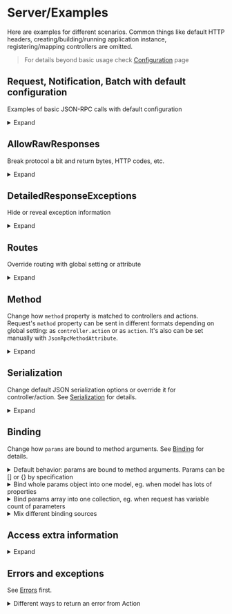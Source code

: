 # Server/Examples

Here are examples for different scenarios. Common things like default HTTP headers, creating/building/running application instance, registering/mapping controllers are omitted.

> For details beyond basic usage check [Configuration](configuration) page

## Request, Notification, Batch with default configuration

Examples of basic JSON-RPC calls with default configuration

<details>
<summary>Expand</summary>

> `Program.cs`
```cs
builder.Services.AddJsonRpcServer();

app.UseJsonRpc();
```

> `EchoController.cs`
```cs
public class EchoController : JsonRpcControllerBase
{
    public string ToLower(string value) => value.ToLowerInvariant();
}
```

<table>
<tr>
    <td>
        Request
    </td>
    <td>
        Response
    </td>
</tr>

<tr>

<td valign="top">

JSON-RPC Request
```http
POST /api/jsonrpc HTTP/1.1
Content-Type: application/json; charset=utf-8
```
```json
{
    "id": 1,
    "method": "echo.to_lower",
    "params": {
        "value": "TEST"
    },
    "jsonrpc": "2.0"
}
```

</td>
<td valign="top">

Normal response
```http
HTTP/1.1 200 OK
Content-Type: application/json; charset=utf-8
```
```json
{
    "id": 1,
    "result": "test",
    "jsonrpc": "2.0"
}
```

</td>
</tr>

<tr>

<td valign="top">

JSON-RPC Notification
```http
POST /api/jsonrpc HTTP/1.1
Content-Type: application/json; charset=utf-8
```
```json
{
    "method": "echo.to_lower",
    "params": {
        "value": "TEST"
    },
    "jsonrpc": "2.0"
}
```

</td>
<td valign="top">

No response content by specification
```http
HTTP/1.1 200 OK
Content-Length: 0
```

</td>
</tr>

<tr>

<td valign="top">

JSON-RPC Batch
```http
POST /api/jsonrpc HTTP/1.1
Content-Type: application/json; charset=utf-8
```
```json
[
    {
        "id": 1,
        "method": "echo.to_lower",
        "params": {
            "value": "REQUEST WITH ID AS NUMBER"
        },
        "jsonrpc": "2.0"
    },
    {
        "id": "abc",
        "method": "echo.to_lower",
        "params": {
            "value": "REQUEST WITH ID AS STRING"
        },
        "jsonrpc": "2.0"
    },
    {
        "id": null,
        "method": "echo.to_lower",
        "params": {
            "value": "REQUEST WITH NULL ID"
        },
        "jsonrpc": "2.0"
    },
    {
        "method": "echo.to_lower",
        "params": {
            "value": "NOTIFICATION, NO RESPONSE EXPECTED"
        },
        "jsonrpc": "2.0"
    }
]
```

</td>
<td valign="top">

Responses for all items, except for notifications
```http
HTTP/1.1 200 OK
Content-Type: application/json; charset=utf-8
```
```json
[
    {
        "id": 1,
        "result": "request with id as number",
        "jsonrpc": "2.0"
    },
    {
        "id": "abc",
        "result": "request with id as string",
        "jsonrpc": "2.0"
    },
    {
        "id": null,
        "result": "request with null id",
        "jsonrpc": "2.0"
    }
]
```

</td>
</tr>


</table>
</details>


## AllowRawResponses

Break protocol a bit and return bytes, HTTP codes, etc.
<details>
<summary>Expand</summary>

> `Program.cs`
```cs
builder.Services.AddJsonRpcServer(static options => options.AllowRawResponses = true);

app.UseJsonRpc();
```

> `DataController.cs`
```cs
public class DataController : JsonRpcControllerBase
{
    public IActionResult GetBytes(int count)
    {
        var bytes = Enumerable.Range(0, count).Select(static x => (byte) x).ToArray();
        return new FileContentResult(bytes, "application/octet-stream");
    }

    public IActionResult RedirectTo(string url) => RedirectPermanent(url);
}
```

<table>
<tr>
    <td>
        Request
    </td>
    <td>
        Response
    </td>
</tr>

<tr>

<td valign="top">

GetBytes Request
```http
POST /api/jsonrpc HTTP/1.1
Content-Type: application/json; charset=utf-8
```
```json
{
    "id": 1,
    "method": "data.get_bytes",
    "params": {
        "count": 100
    },
    "jsonrpc": "2.0"
}
```

</td>
<td valign="top">

Unmodified bytes in response
```http
HTTP/1.1 200 OK
Content-Type: application/octet-stream
Content-Length: 100
```
```
�

 !"#$%&'()*+,-./0123456789:;<=>?@ABCDEFGHIJKLMNOPQRSTUVWXYZ[\]^_`abc
```

</td>
</tr>

<tr>

<td valign="top">

RedirectTo Request
```http
POST /api/jsonrpc HTTP/1.1
Content-Type: application/json; charset=utf-8
```
```json
{
    "id": 1,
    "method": "data.redirect_to",
    "params": {
        "url": "https://google.com"
    },
    "jsonrpc": "2.0"
}
```

</td>
<td valign="top">

HTTP Redirect
```http
HTTP/1.1 301 Moved Permanently
Content-Length: 0
Location: https://google.com
```

</td>
</tr>

<tr>

<td valign="top">

JSON-RPC Batch
```http
POST /api/jsonrpc HTTP/1.1
Content-Type: application/json; charset=utf-8
```
```json
[
    {
        "id": 1,
        "method": "data.get_bytes",
        "params": {
            "count": 100
        },
        "jsonrpc": "2.0"
    }
]
```

</td>
<td valign="top">

JSON-RPC Error
```http
HTTP/1.1 200 OK
Content-Type: application/json; charset=utf-8
```
```json
[
    {
        "id": 1,
        "error": {
            "code": -32001,
            "message": "Server error",
            "data": {
                "type": "Tochka.JsonRpc.Server.Exceptions.JsonRpcServerException",
                "message": "Raw responses are not allowed in batch requests",
                "details": null
            }
        },
        "jsonrpc": "2.0"
    }
]
```

</td>
</tr>


</table>
</details>


## DetailedResponseExceptions

Hide or reveal exception information
<details>
<summary>Expand</summary>

> `Program.cs`
```cs
builder.Services.AddJsonRpcServer(static options => options.DetailedResponseExceptions = /* true or false */);

app.UseJsonRpc();
```

> `ErrorController.cs`
```cs
public class ErrorController : JsonRpcControllerBase
{
    public string Fail() => throw new NotImplementedException("exception message");
}
```

<table>
<tr>
    <td>
        Request
    </td>
    <td>
        Response
    </td>
</tr>

<tr>

<td valign="top">

Request
```http
POST /api/jsonrpc HTTP/1.1
Content-Type: application/json; charset=utf-8
```
```json
{
    "id": 1,
    "method": "error.fail",
    "params": null,
    "jsonrpc": "2.0"
}
```

</td>
<td valign="top">

No details when `DetailedResponseExceptions` is **false**
```http
HTTP/1.1 200 OK
Content-Type: application/json; charset=utf-8
```
```json
{
    "id": 1,
    "error": {
        "code": -32000,
        "message": "Server error",
        "data": {
            "type": "System.NotImplementedException",
            "message": "exception message",
            "details": null
        }
    },
    "jsonrpc": "2.0"
}
```

</td>
</tr>

<tr>

<td valign="top">

Request
```http
POST /api/jsonrpc HTTP/1.1
Content-Type: application/json; charset=utf-8
```
```json
{
    "id": 1,
    "method": "error.fail",
    "params": null,
    "jsonrpc": "2.0"
}
```

</td>
<td valign="top">

`exception.ToString()` in details when `DetailedResponseExceptions` is **true**
```http
HTTP/1.1 200 OK
Content-Type: application/json; charset=utf-8
```
```json
{
    "id": 1,
    "error": {
        "code": -32000,
        "message": "Server error",
        "data": {
            "type": "System.NotImplementedException",
            "message": "exception message",
            "details": "System.NotImplementedException: exception message\r\n   at Application.Controllers.ErrorController.Fail() in C:\\Path\\To\\Application\\Controllers\\ErrorController.cs:line 7\r\n   at lambda_method6(Closure , Object , Object[] )\r\n   at Microsoft.AspNetCore.Mvc.Infrastructure.ActionMethodExecutor.SyncObjectResultExecutor.Execute(IActionResultTypeMapper mapper, ObjectMethodExecutor executor, Object controller, Object[] arguments)\r\n   at Microsoft.AspNetCore.Mvc.Infrastructure.ControllerActionInvoker.InvokeActionMethodAsync()\r\n   at Microsoft.AspNetCore.Mvc.Infrastructure.ControllerActionInvoker.Next(State& next, Scope& scope, Object& state, Boolean& isCompleted)\r\n   at Microsoft.AspNetCore.Mvc.Infrastructure.ControllerActionInvoker.InvokeNextActionFilterAsync()\r\n--- End of stack trace from previous location ---\r\n   at Microsoft.AspNetCore.Mvc.Infrastructure.ControllerActionInvoker.Rethrow(ActionExecutedContextSealed context)\r\n   at Microsoft.AspNetCore.Mvc.Infrastructure.ControllerActionInvoker.Next(State& next, Scope& scope, Object& state, Boolean& isCompleted)\r\n   at Microsoft.AspNetCore.Mvc.Infrastructure.ControllerActionInvoker.InvokeInnerFilterAsync()\r\n--- End of stack trace from previous location ---\r\n   at Microsoft.AspNetCore.Mvc.Infrastructure.ResourceInvoker.<InvokeNextExceptionFilterAsync>g__Awaited|26_0(ResourceInvoker invoker, Task lastTask, State next, Scope scope, Object state, Boolean isCompleted)"
        }
    },
    "jsonrpc": "2.0"
}
```

</td>
</tr>


</table>
</details>


## Routes

Override routing with global setting or attribute
<details>
<summary>Expand</summary>

All JSON-RPC handlers must have same route prefix (`/api/jsonrpc` by default) to distinguish them from REST when you use both APIs in same project. If prefix is not defined explicitly in handler's route, it will be added automatically. For handlers without manually defined route, prefix will be used as full route (without `/controllerName` part).

How to change default route and override it with custom route in controller or action:
> `Program.cs`
```cs
builder.Services.AddJsonRpcServer(static options => options.RoutePrefix = "/public_api");

app.UseJsonRpc();
```

> `UsersController.cs`
```cs
/* [Route] override is also possible here */
public class UsersController : JsonRpcControllerBase
{
    public List<string> GetNames() => new() { "Alice", "Bob" };

    [Route("/admin_api")] // add user to DB and return ID
    public Guid Create(string name) => Guid.NewGuid();
}
```

<table>
<tr>
    <td>
        Request
    </td>
    <td>
        Response
    </td>
</tr>

<tr>

<td valign="top">

Request to GetNames at default route
```http
POST /public_api HTTP/1.1
Content-Type: application/json; charset=utf-8
```
```json
{
    "id": 1,
    "method": "users.get_names",
    "params": null,
    "jsonrpc": "2.0"
}
```

</td>
<td valign="top">

Normal response
```http
HTTP/1.1 200 OK
Content-Type: application/json; charset=utf-8
```
```json
{
    "id": 1,
    "result": [
        "Alice",
        "Bob"
    ],
    "jsonrpc": "2.0"
}
```

</td>
</tr>

<tr>

<td valign="top">

Request to Create at overridden route without prefix
```http
POST /admin_api HTTP/1.1
Content-Type: application/json; charset=utf-8
```
```json
{
    "id": 1,
    "method": "users.create",
    "params": {
        "name": "Charlie"
    },
    "jsonrpc": "2.0"
}
```

</td>
<td valign="top">

404 Error response
```http
HTTP/1.1 404 Not Found
Content-Length: 0
```

</td>
</tr>

<tr>

<td valign="top">

Request to Create at overridden route with prefix
```http
POST /public_api/admin_api HTTP/1.1
Content-Type: application/json; charset=utf-8
```
```json
{
    "id": 1,
    "method": "users.create",
    "params": {
        "name": "Charlie"
    },
    "jsonrpc": "2.0"
}
```

</td>
<td valign="top">

Normal response
```http
HTTP/1.1 200 OK
Content-Type: application/json; charset=utf-8
```
```json
{
    "id": 1,
    "result": "82a160a8-ad1d-472f-84d3-569b1514f384",
    "jsonrpc": "2.0"
}
```

</td>
</tr>

</table>
</details>


## Method

Change how `method` property is matched to controllers and actions. Request's `method` property can be sent in different formats depending on global setting: as `controller.action` or as `action`. It's also can be set manually with `JsonRpcMethodAttribute`.

<details>
<summary>Expand</summary>


> `Program.cs`
```cs
builder.Services.AddJsonRpcServer(static options => options.DefaultMethodStyle = /* JsonRpcMethodStyle.ControllerAndAction or JsonRpcMethodStyle.ActionOnly */);

app.UseJsonRpc();
```

> `EchoController.cs`
```cs
/* [JsonRpcMethodStyle] override is also possible here */
public class EchoController : JsonRpcControllerBase
{
    /* [JsonRpcMethodStyle] or [JsonRpcMethod] override is also possible here */
    public string ToLower(string value) => value.ToLowerInvariant();

    [JsonRpcMethod("to upper")]
    public string ToUpper(string value) => value.ToUpperInvariant();
}
```

<table>
<tr>
    <td>
        Request
    </td>
    <td>
        Response
    </td>
</tr>

<tr>

<td valign="top">

Request with method with `controller.action` (`JsonRpcMethodStyle.ControllerAndAction`)
```http
POST /api/jsonrpc HTTP/1.1
Content-Type: application/json; charset=utf-8
```
```json
{
    "id": 1,
    "method": "echo.to_lower",
    "params": {
        "value": "TEST"
    },
    "jsonrpc": "2.0"
}
```

</td>
<td valign="top">

Response from `EchoController.ToLower`
```http
HTTP/1.1 200 OK
Content-Type: application/json; charset=utf-8
```
```json
{
    "id": 1,
    "result": "test",
    "jsonrpc": "2.0"
}
```

</td>
</tr>

<tr>

<td valign="top">

Request with method with `action` (`JsonRpcMethodStyle.ActionOnly`)
```http
POST /api/jsonrpc HTTP/1.1
Content-Type: application/json; charset=utf-8
```
```json
{
    "id": 1,
    "method": "to_lower",
    "params": {
        "value": "TEST"
    },
    "jsonrpc": "2.0"
}
```

</td>
<td valign="top">

Response from `EchoController.ToLower`
```http
HTTP/1.1 200 OK
Content-Type: application/json; charset=utf-8
```
```json
{
    "id": 1,
    "result": "test",
    "jsonrpc": "2.0"
}
```

</td>
</tr>

<tr>

<td valign="top">

Request with custom method name (set by `JsonRpcMethodAttribute`)
```http
POST /api/jsonrpc HTTP/1.1
Content-Type: application/json; charset=utf-8
```
```json
{
    "id": 1,
    "method": "to upper",
    "params": {
        "value": "test"
    },
    "jsonrpc": "2.0"
}
```

</td>
<td valign="top">

Response from `EchoController.ToUpper`
```http
HTTP/1.1 200 OK
Content-Type: application/json; charset=utf-8
```
```json
{
    "id": 1,
    "result": "TEST",
    "jsonrpc": "2.0"
}
```

</td>
</tr>


</table>
</details>


## Serialization

Change default JSON serialization options or override it for controller/action. See [Serialization](serialization) for details.
<details>
<summary>Expand</summary>

Note how changing serialization affects `params` and `method`.
> `Program.cs`
```cs
// you can also use predefined options from JsonRpcSerializerOptions class
var jsonSerializerOptions = new JsonSerializerOptions { PropertyNamingPolicy = JsonNamingPolicy.CamelCase };
builder.Services.AddJsonRpcServer(options => options.DefaultDataJsonSerializerOptions = jsonSerializerOptions);

// options provider to use in JsonRpcSerializerOptionsAttribute
builder.Services.AddSingleton<IJsonSerializerOptionsProvider, SnakeCaseJsonSerializerOptionsProvider>();

app.UseJsonRpc();
```

> `SimpleCalcController.cs`
```cs
/* [JsonRpcSerializerOptions] override is also possible here */
public class SimpleCalcController : JsonRpcControllerBase
{
    public object SubtractIntegers(int firstValue, int secondValue) => new
    {
        firstValue,
        secondValue,
        firstMinusSecond = firstValue - secondValue
    };

    // IMPORTANT: SnakeCaseJsonSerializerOptionsProvider must be registered in DI as IJsonSerializerOptionsProvider
    [JsonRpcSerializerOptions(typeof(SnakeCaseJsonSerializerOptionsProvider))]
    public object AddIntegers(int firstValue, int secondValue) => new
    {
        firstValue,
        secondValue,
        firstPlusSecond = firstValue + secondValue
    };
}
```

<table>
<tr>
    <td>
        Request
    </td>
    <td>
        Response
    </td>
</tr>

<tr>

<td valign="top">

Request with camelCase
```http
POST /api/jsonrpc HTTP/1.1
Content-Type: application/json; charset=utf-8
```
```json
{
    "id": 1,
    "method": "simpleCalc.subtractIntegers",
    "params": {
        "firstValue": 42,
        "secondValue": 38
    },
    "jsonrpc": "2.0"
}
```

</td>
<td valign="top">

Response with camelCase
```http
HTTP/1.1 200 OK
Content-Type: application/json; charset=utf-8
```
```json
{
    "id": 1,
    "result": {
        "firstValue": 42,
        "secondValue": 38,
        "firstMinusSecond": 4
    },
    "jsonrpc": "2.0"
}
```

</td>
</tr>

<tr>

<td valign="top">

Request with snake_case
```http
POST /api/jsonrpc HTTP/1.1
Content-Type: application/json; charset=utf-8
```
```json
{
    "id": 1,
    "method": "simple_calc.add_integers",
    "params": {
        "first_value": 42,
        "second_value": 38
    },
    "jsonrpc": "2.0"
}
```

</td>
<td valign="top">

Response with snake_case
```http
HTTP/1.1 200 OK
Content-Type: application/json; charset=utf-8
```
```json
{
    "id": 1,
    "result": {
        "first_value": 42,
        "second_value": 38,
        "first_plus_second": 80
    },
    "jsonrpc": "2.0"
}
```

</td>
</tr>


</table>
</details>


## Binding

Change how `params` are bound to method arguments. See [Binding](binding) for details.


<details>
<summary>Default behavior: params are bound to method arguments. Params can be [] or {} by specification</summary>

<table>
<tr>
    <td>
        Request
    </td>
    <td>
        Action method
    </td>
</tr>

<tr>

<td valign="top">

Request has object with two properties
```http
POST /api/jsonrpc HTTP/1.1
Content-Type: application/json; charset=utf-8
```
```json
{
    "id": 1,
    "method": "foo",
    "params": {
        "bar": 1,
        "baz": "test"
    },
    "jsonrpc": "2.0"
}
```

</td>
<td valign="top">

`params` are bound to method arguments by names
```cs
public void Foo(int bar, string baz)
{
    // bar == 1
    // baz == "test"
}
```

</td>
</tr>

<tr>

<td valign="top">

Request has array with two items
```http
POST /api/jsonrpc HTTP/1.1
Content-Type: application/json; charset=utf-8
```
```json
{
    "id": 1,
    "method": "foo",
    "params": [
        1,
        "test"
    ],
    "jsonrpc": "2.0"
}
```

</td>
<td valign="top">

`params` are bound to method arguments by indices
```cs
public void Foo(int bar, string baz)
{
    // bar == 1
    // baz == "test"
}
```

</td>
</tr>


</table>
</details>


<details>
<summary>Bind whole params object into one model, eg. when model has lots of properties</summary>

<table>
<tr>
    <td>
        Request
    </td>
    <td>
        Action method
    </td>
</tr>

<tr>

<td valign="top">

Request has object with two properties
```http
POST /api/jsonrpc HTTP/1.1
Content-Type: application/json; charset=utf-8
```
```json
{
    "id": 1,
    "method": "foo",
    "params": {
        "bar": 1,
        "baz": "test"
    },
    "jsonrpc": "2.0"
}
```

</td>
<td valign="top">

`params` are bound to single method argument
```cs
public record Data(int Bar, string Baz);

public void Foo([FromParams(BindingStyle.Object)] Data data)
{
    // data.Bar == 1
    // data.Baz == "test"
}
```

</td>
</tr>

<tr>

<td valign="top">

Request has array with two items
```http
POST /api/jsonrpc HTTP/1.1
Content-Type: application/json; charset=utf-8
```
```json
{
    "id": 1,
    "method": "foo",
    "params": [
        1,
        "test"
    ],
    "jsonrpc": "2.0"
}
```

</td>
<td valign="top">

Error because array items can not be bound to object properties
```cs
public record Data(int Bar, string Baz);

public void Foo([FromParams(BindingStyle.Object)] Data data)
{
    // does not work for `params` array
}
```
```json
{
    "id": "123",
    "error": {
        "code": -32602,
        "message": "Invalid params",
        "data": {
            "data": [
                "Error while binding value by JSON key = [params] - Can't bind array to object parameter"
            ]
        }
    },
    "jsonrpc": "2.0"
}
```

</td>
</tr>


</table>

</details>


<details>
<summary>Bind params array into one collection, eg. when request has variable count of parameters</summary>

<table>
<tr>
    <td>
        Request
    </td>
    <td>
        Action method
    </td>
</tr>

<tr>

<td valign="top">

Request has object with two properties
```http
POST /api/jsonrpc HTTP/1.1
Content-Type: application/json; charset=utf-8
```
```json
{
    "id": 1,
    "method": "foo",
    "params": {
        "bar": 1,
        "baz": 2
    },
    "jsonrpc": "2.0"
}
```

</td>
<td valign="top">

Error because object properties can not be bound to array items
```cs
public void Foo([FromParams(BindingStyle.Array)] List<int> data)
{
    // does not work for `params` object
}
```
```json
{
    "id": 1,
    "error": {
        "code": -32602,
        "message": "Invalid params",
        "data": {
            "data": [
                "Error while binding value by JSON key = [params] - Can't bind object to collection parameter"
            ]
        }
    },
    "jsonrpc": "2.0"
}
```

</td>
</tr>

<tr>

<td valign="top">

Request has array with two items
```http
POST /api/jsonrpc HTTP/1.1
Content-Type: application/json; charset=utf-8
```
```json
{
    "id": 1,
    "method": "foo",
    "params": [
        1,
        2
    ],
    "jsonrpc": "2.0"
}
```

</td>
<td valign="top">

Array items are bound to collection
```cs
public void Foo([FromParams(BindingStyle.Array)] List<int> data)
{
    // data[0] == 1
    // data[1] == 2
}
```

</td>
</tr>


</table>

</details>


<details>
<summary>Mix different binding sources</summary>

Also try default params, object, dynamic and custom serialization...
```cs
public void Foo1(object bar, dynamic baz, [FromParams(BindingStyle.Object)] Data data, [FromServices] ICustomService service, CancellationToken token)
{
    // bar, baz are bound by default
    // data is bound with specified behavior
    // service and token are bound by framework as usual
}

public void Foo2(int? bar, string baz = "default_value")
{
    // Request "params" can have nullable "bar" and omit "baz" property entirely
}
```

</details>

## Access extra information

<details>
<summary>Expand</summary>

Several extension methods to `HttpContext` are added for convenience. Useful for additional custom middlewares and filters.

Get JSON-RPC call object:
```cs
var call = HttpContext.GetJsonRpcCall();

var id = (call as UntypedRequest)?.Id;
var method = call.Method;
var parameters = call.Params
```

Get raw JSON-RPC call as `JsonDocument`:
```cs
var rawCall = HttpContext.GetRawJsonRpcCall();

Console.WriteLine(rawCall.RootElement);
```

Get JSON-RPC response object:
```cs
var call = HttpContext.GetJsonRpcResponse();

var id = (call as UntypedResponse)?.Id;
var result = call.Result
```

Check if this call is part of batch request:
```cs
var isBatch = HttpContext.JsonRpcRequestIsBatch();

if (isBatch)
{
    Console.WriteLine("This call is part of batch request!");
}
```

Manually set response. Warning: may be overwritten later by filters!
```cs
var response = new UntypedResponse(request.Id, result)

HttpContext.SetJsonRpcResponse(response);
```

</details>

## Errors and exceptions

See [Errors](errors) first.

<details>
<summary>Different ways to return an error from Action</summary>

Consider actions in this controller. Below are examples of their output. HTTP headers are omitted, response is always `200 OK`.

```cs
public record MyData(int Bar, string Baz);

public class FailController : JsonRpcControllerBase
{
    private readonly IJsonRpcErrorFactory jsonRpcErrorFactory;
    public FailController(IJsonRpcErrorFactory jsonRpcErrorFactory) => this.jsonRpcErrorFactory = jsonRpcErrorFactory;
    // see methods in examples below
}
```

<table>
<tr>
    <td>
        Action
    </td>
    <td>
        Response without DetailedResponseExceptions
    </td>
    <td>
        Response with DetailedResponseExceptions
    </td>
</tr>

<tr>

<td valign="top">

```cs
public void ThrowException() =>
    throw new DivideByZeroException("test");
```

</td>

<td valign="top">

```json
{
    "id": 1,
    "error": {
        "code": -32000,
        "message": "Server error",
        "data": {
            "type": "System.DivideByZeroException",
            "message": "test",
            "details": null
        }
    },
    "jsonrpc": "2.0"
}
```

</td>

<td valign="top">

```json
{
    "id": 1,
    "error": {
        "code": -32000,
        "message": "Server error",
        "data": {
            "type": "System.DivideByZeroException",
            "message": "test",
            "details": "System.DivideByZeroException: test\r\n   at Application.Controllers.FailController.ThrowException() ... (and the rest of the stack trace) ..."
        }
    },
    "jsonrpc": "2.0"
}
```

</td>
</tr>

<tr>

<td valign="top">

```cs
public IError Error() =>
    jsonRpcErrorFactory.Error(123,
        "error with custom data",
        new MyData(456, "baz"));
```

</td>

<td valign="top">

```json
{
    "id": 1,
    "error": {
        "code": 123,
        "message": "error with custom data",
        "data": {
            "bar": 456,
            "baz": "baz"
        }
    },
    "jsonrpc": "2.0"
}
```

</td>

<td valign="top">

no difference

</td>
</tr>

<tr>

<td valign="top">

```cs
public IError PredefinedError()
{
    return jsonRpcErrorFactory.InvalidParams("oops");
    // or others:
    //return jsonRpcErrorFactory.ParseError("oops");
    //return jsonRpcErrorFactory.InvalidRequest("oops");
}
```

</td>

<td valign="top">

```json
{
    "id": 1,
    "error": {
        "code": -32602,
        "message": "Invalid params",
        "data": "oops"
    },
    "jsonrpc": "2.0"
}
```

</td>

<td valign="top">

no difference

</td>
</tr>

<tr>

<td valign="top">

```cs
public IActionResult MvcError() =>
    this.BadRequest(new MyData(123, "baz"));
```

</td>

<td valign="top">

```json
{
    "id": 1,
    "error": {
        "code": -32602,
        "message": "Invalid params",
        "data": {
            "bar": 123,
            "baz": "baz"
        }
    },
    "jsonrpc": "2.0"
}
```

</td>

<td valign="top">

no difference

</td>
</tr>

<tr>

<td valign="top">

```cs
public IActionResult WrapExceptionManually()
{
    try
    {
        throw new DivideByZeroException("oops");
    }
    catch (Exception e)
    {
        var error = jsonRpcErrorFactory.Exception(e);
        return new ObjectResult(error);
    }

    return Ok();
}
```

</td>

<td valign="top">

```json
{
    "id": 1,
    "error": {
        "code": -32000,
        "message": "Server error",
        "data": {
            "type": "System.DivideByZeroException",
            "message": "oops",
            "details": null
        }
    },
    "jsonrpc": "2.0"
}
```

</td>

<td valign="top">

```json
{
    "id": 1,
    "error": {
        "code": -32000,
        "message": "Server error",
        "data": {
            "type": "System.DivideByZeroException",
            "message": "oops",
            "details": "System.DivideByZeroException: oops\r\n   at Application.Controllers.FailController.WrapExceptionManually() ... (and the rest of the stack trace) ..."
        }
    },
    "jsonrpc": "2.0"
}
```

</td>
</tr>

<tr>

<td valign="top">

```cs
public IError WrapHttpErrorManually()
{
    var innerException = new DivideByZeroException("inner!");
    var e = new ArgumentException("message!", innerException);
    return jsonRpcErrorFactory.HttpError(500, e);
}
```

</td>

<td valign="top">

```json
{
    "id": 1,
    "error": {
        "code": -32603,
        "message": "Internal error",
        "data": {
            "type": "System.ArgumentException",
            "message": "message!",
            "details": null
        }
    },
    "jsonrpc": "2.0"
}
```

</td>

<td valign="top">

```json
{
    "id": 1,
    "error": {
        "code": -32603,
        "message": "Internal error",
        "data": {
            "type": "System.ArgumentException",
            "message": "message!",
            "details": "System.ArgumentException: message!\r\n ---> System.DivideByZeroException: inner!\r\n   --- End of inner exception stack trace ---"
        }
    },
    "jsonrpc": "2.0"
}
```

</td>
</tr>

<tr>

<td valign="top">

```cs
public IError ManuallyCreateError() =>
    new Error<MyData>(123,
        "error with custom data",
        new MyData(456, "baz"));
```

</td>

<td valign="top">

```json
{
    "id": 1,
    "error": {
        "code": 123,
        "message": "error with custom data",
        "data": {
            "bar": 456,
            "baz": "baz"
        }
    },
    "jsonrpc": "2.0"
}
```

</td>

<td valign="top">

no difference

</td>
</tr>

<tr>

<td valign="top">

```cs
public void ThrowErrorAsException()
{
    var error = jsonRpcErrorFactory.Error(123,
        "error with custom data",
        new MyData(456, "baz"));
    error.ThrowAsException();
}
```

</td>

<td valign="top">

```json
{
    "id": 1,
    "error": {
        "code": 123,
        "message": "error with custom data",
        "data": {
            "bar": 456,
            "baz": "baz"
        }
    },
    "jsonrpc": "2.0"
}
```

</td>

<td valign="top">

no difference

</td>
</tr>


</table>

</details>
